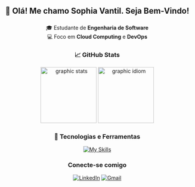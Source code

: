 <h2 align="center"> 👋 Olá! Me chamo Sophia Vantil. Seja Bem-Vindo! </h2>

###

<div align="center"> 

🎓 Estudante de **Engenharia de Software** \
💻 Foco em **Cloud Computing** e **DevOps**

###
  
### 📈 GitHub Stats
  
<img src="https://github-readme-stats.vercel.app/api?username=sophiavantil&show_icons=true&theme=midnight-purple" height="150" alt="graphic stats" />
  <img src="https://github-readme-stats.vercel.app/api/top-langs/?username=sophiavantil&layout=compact&theme=midnight-purple" height="150" alt="graphic idiom" />

###

### 🚀 Tecnologias e Ferramentas
  
[![My Skills](https://skillicons.dev/icons?i=html,css,js,py,windows,linux,aws,gcp,vscode&theme=dark)](https://skillicons.dev)

  
### Conecte-se comigo
[![LinkedIn](https://img.shields.io/badge/LinkedIn-8A2BE2?style=for-the-badge&logo=linkedin&logoColor=white)](https://www.linkedin.com/in/sophiavantil)
[![Gmail](https://img.shields.io/badge/Gmail-8A2BE2?style=for-the-badge&logo=gmail&logoColor=white)](mailto:vantil26@gmail.com)

</div>
